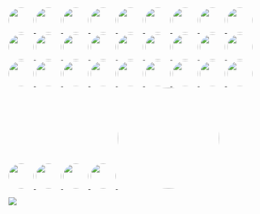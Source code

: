 
<a href="https://github.com/visiky">
  <img src="https://avatars.githubusercontent.com/u/15646325?v=4" style="border-radius: 50%" width="50" />
</a>
<a href="https://github.com/hustcc">
  <img src="https://avatars.githubusercontent.com/u/7856674?v=4" style="border-radius: 50%" width="50" />
</a>
<a href="https://github.com/lxfu1">
  <img src="https://avatars.githubusercontent.com/u/31396322?v=4" style="border-radius: 50%" width="50" />
</a>
<a href="https://github.com/liuzhenying">
  <img src="https://avatars.githubusercontent.com/u/11748654?v=4" style="border-radius: 50%" width="50" />
</a>
<a href="https://github.com/zqlu">
  <img src="https://avatars.githubusercontent.com/u/1142242?v=4" style="border-radius: 50%" width="50" />
</a>
<a href="https://github.com/arcsin1">
  <img src="https://avatars.githubusercontent.com/u/13724222?v=4" style="border-radius: 50%" width="50" />
</a>
<a href="https://github.com/zhangzhonghe">
  <img src="https://avatars.githubusercontent.com/u/38434641?v=4" style="border-radius: 50%" width="50" />
</a>
<a href="https://github.com/yp0413150120">
  <img src="https://avatars.githubusercontent.com/u/24318174?v=4" style="border-radius: 50%" width="50" />
</a>
<a href="https://github.com/BBSQQ">
  <img src="https://avatars.githubusercontent.com/u/35586469?v=4" style="border-radius: 50%" width="50" />
</a>
<a href="https://github.com/DarrenPei">
  <img src="https://avatars.githubusercontent.com/u/42288791?v=4" style="border-radius: 50%" width="50" />
</a>
<a href="https://github.com/pearmini">
  <img src="https://avatars.githubusercontent.com/u/49330279?v=4" style="border-radius: 50%" width="50" />
</a>
<a href="https://github.com/connono">
  <img src="https://avatars.githubusercontent.com/u/36756846?v=4" style="border-radius: 50%" width="50" />
</a>
<a href="https://github.com/yujs">
  <img src="https://avatars.githubusercontent.com/u/16610138?v=4" style="border-radius: 50%" width="50" />
</a>
<a href="https://github.com/afc163">
  <img src="https://avatars.githubusercontent.com/u/507615?v=4" style="border-radius: 50%" width="50" />
</a>
<a href="https://github.com/mjul">
  <img src="https://avatars.githubusercontent.com/u/142868?v=4" style="border-radius: 50%" width="50" />
</a>
<a href="https://github.com/jinhuiWong">
  <img src="https://avatars.githubusercontent.com/u/23117130?v=4" style="border-radius: 50%" width="50" />
</a>
<a href="https://github.com/kagawagao">
  <img src="https://avatars.githubusercontent.com/u/6930280?v=4" style="border-radius: 50%" width="50" />
</a>
<a href="https://github.com/MrSmallLiu">
  <img src="https://avatars.githubusercontent.com/u/26038018?v=4" style="border-radius: 50%" width="50" />
</a>
<a href="https://github.com/ntscshen">
  <img src="https://avatars.githubusercontent.com/u/21041458?v=4" style="border-radius: 50%" width="50" />
</a>
<a href="https://github.com/guonanci">
  <img src="https://avatars.githubusercontent.com/u/12762626?v=4" style="border-radius: 50%" width="50" />
</a>
<a href="https://github.com/ai-qing-hai">
  <img src="https://avatars.githubusercontent.com/u/65594180?v=4" style="border-radius: 50%" width="50" />
</a>
<a href="https://github.com/DawnLck">
  <img src="https://avatars.githubusercontent.com/u/12195307?v=4" style="border-radius: 50%" width="50" />
</a>
<a href="https://github.com/CarisL">
  <img src="https://avatars.githubusercontent.com/u/13416424?v=4" style="border-radius: 50%" width="50" />
</a>
<a href="https://github.com/mayneyao">
  <img src="https://avatars.githubusercontent.com/u/6588202?v=4" style="border-radius: 50%" width="50" />
</a>
<a href="https://github.com/yanglbme">
  <img src="https://avatars.githubusercontent.com/u/21008209?v=4" style="border-radius: 50%" width="50" />
</a>
<a href="https://github.com/beewolf233">
  <img src="https://avatars.githubusercontent.com/u/24711525?v=4" style="border-radius: 50%" width="50" />
</a>
<a href="https://github.com/lqzhgood">
  <img src="https://avatars.githubusercontent.com/u/9134671?v=4" style="border-radius: 50%" width="50" />
</a>
<a href="https://github.com/neoddish">
  <img src="https://avatars.githubusercontent.com/u/6898060?v=4" style="border-radius: 50%" width="50" />
</a>
<a href="https://github.com/stack-stark">
  <img src="https://avatars.githubusercontent.com/u/46991054?v=4" style="border-radius: 50%" width="50" />
</a>
<a href="https://github.com/NewByVector">
  <img src="https://avatars.githubusercontent.com/u/20186737?v=4" style="border-radius: 50%" width="50" />
</a>
<a href="https://github.com/xrkffgg">
  <img src="https://avatars.githubusercontent.com/u/29775873?v=4" style="border-radius: 50%" width="50" />
</a>
<a href="https://github.com/xingwanying">
  <img src="https://avatars.githubusercontent.com/u/10885578" height="auto" width="200" style="border-radius:50%" />
</a>

[![](https://avatars.githubusercontent.com/u/10885578?v=4&s=50)](https://github.com/xingwanying)
